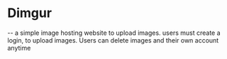 # Dimgur

-- a simple image hosting website to upload images.
users must create a login, to upload images.
Users can delete images and their own account anytime
